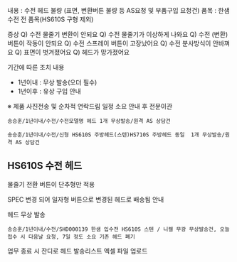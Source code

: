 내용 : 수전 헤드 불량 (표면, 변환버튼 불량 등 AS요청 및 부품구입 요청건)
품목 : 한샘 수전 전 품목(HS610S 구형 제외)

증상
Q) 수전 물줄기 변환이 안되요
Q) 수전 물줄기가 이상하게 나와요
Q) 수전 (변환)버튼이 작동이 안되요
Q) 수전 스프레이 버튼이 고장났어요
Q) 수전 분사방식이 안바껴요
Q) 표면이 벗겨졌어요
Q) 헤드가 망가졌어요

기간에 따른 조치 내용
- 1년이내 : 무상 발송(오더 필수)
- 1년이후 : 유상 구입 안내

※ 제품 사진전송 및 순차적 연락드림 일정 소요 안내 후 전문이관

```
송승훈/1년이내/수전/수전모델명 헤드 1개 무상발송/원격 AS 상담건
```
```
송승훈/1년이내/수전/신형 HS610S 주방헤드(스텐)HS710S 주방헤드 동일  1개 무상발송/원격 AS 상담건
```

## HS610S 수전 헤드
물줄기 전환 버튼이 단추형만 적용

SPEC 변경 되어 일자형 버튼으로 변경된 헤드로 배송됨 안내

헤드 무상 발송

```
송승훈/1년이내/수전/SHD000139 한샘 입수전 HS610S 스텐 / 니켈 무광 무상발송건, 오늘 접수 시 다음날 요청, 7일 정도 소요 기존 헤드 폐기
```

업무 종료 시 잔디로 헤드 발송리스트 엑셀 파일 업로드 
